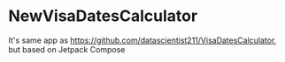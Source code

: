 # NewVisaDatesCalculator
It's same app as https://github.com/datascientist211/VisaDatesCalculator, but based on Jetpack Compose
